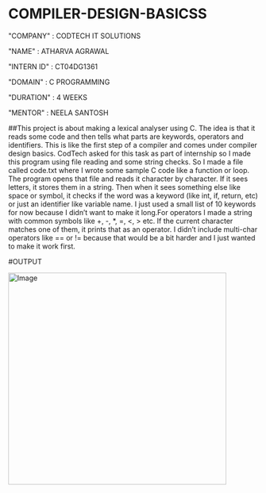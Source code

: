 # COMPILER-DESIGN-BASICSS

"COMPANY" : CODTECH IT SOLUTIONS

"NAME" : ATHARVA AGRAWAL

"INTERN ID" : CT04DG1361

"DOMAIN" : C PROGRAMMING

"DURATION" : 4 WEEKS

"MENTOR" : NEELA SANTOSH

##This project is about making a lexical analyser using C. The idea is that it reads some code and then tells what parts are keywords, operators and identifiers. This is like the first step of a compiler and comes under compiler design basics. CodTech asked for this task as part of internship so I made this program using file reading and some string checks. So I made a file called code.txt where I wrote some sample C code like a function or loop. The program opens that file and reads it character by character. If it sees letters, it stores them in a string. Then when it sees something else like space or symbol, it checks if the word was a keyword (like int, if, return, etc) or just an identifier like variable name. I just used a small list of 10 keywords for now because I didn’t want to make it long.For operators I made a string with common symbols like +, -, *, =, <, > etc. If the current character matches one of them, it prints that as an operator. I didn’t include multi-char operators like == or != because that would be a bit harder and I just wanted to make it work first.

#OUTPUT

<img width="439" height="427" alt="Image" src="https://github.com/user-attachments/assets/c513ca2d-993b-450d-a069-72d53e70071b" />

